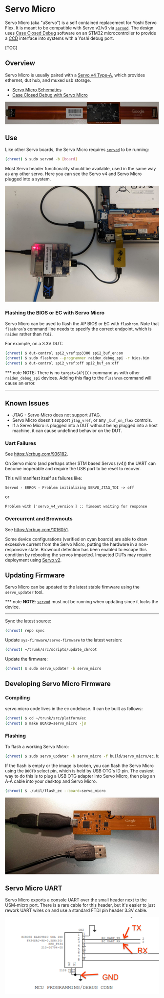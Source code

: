 # Servo Micro

Servo Micro (aka "uServo") is a self contained replacement for Yoshi Servo
Flex. It is meant to be compatible with Servo v2/v3 via [`servod`]. The design
uses [Case Closed Debug][CCD] software on an STM32 microcontroller to provide a
[CCD] interface into systems with a Yoshi debug port.

[TOC]

## Overview

Servo Micro is usually paired with a [Servo v4 Type-A], which provides ethernet,
dut hub, and muxed usb storage.

*   [Servo Micro Schematics]
*   [Case Closed Debug with Servo Micro][Servo Micro CCD]

![Servo Micro]

## Use

Like other Servo boards, the Servo Micro requires [`servod`] to be running:

```bash
(chroot) $ sudo servod -b [board]
```

Most Servo header functionality should be available, used in the same way as any
other servo. Here you can see the Servo v4 and Servo Micro plugged into a
system.

![Servo Micro and Servo v4]

### Flashing the BIOS or EC with Servo Micro

Servo Micro can be used to flash the AP BIOS or EC with `flashrom`. Note that
`flashrom`'s command line needs to specify the correct endpoint, which is
`raiden` rather than `ftdi`.

For example, on a 3.3V DUT:

```bash
(chroot) $ dut-control spi2_vref:pp3300 spi2_buf_en:on
(chroot) $ sudo flashrom --programmer raiden_debug_spi -r bios.bin
(chroot) $ dut-control spi2_vref:off spi2_buf_en:off
```

*** note
NOTE: There is no `target=(AP|EC)` command as with other `raiden_debug_spi`
devices. Adding this flag to the `flashrom` command will cause an error.
***

## Known Issues

*   JTAG - Servo Micro does not support JTAG.
*   Servo Micro doesn't support `jtag_vref`, or any `_buf_on_flex` controls.
*   If a Servo Micro is plugged into a DUT without being plugged into a host
    machine, it can cause undefined behavior on the DUT.

### Uart Failures

See https://crbug.com/936182.

On Servo micro (and perhaps other STM based Servos (v4)) the UART can become
inoperable and require the USB port to be reset to recover.

This will manifest itself as failures like:

```
Servod - ERROR - Problem initializing SERVO_JTAG_TDI -> off
```

or

```
Problem with ['servo_v4_version'] :: Timeout waiting for response
```

### Overcurrent and Brownouts

See https://crbug.com/1016051.

Some device configurations (verified on cyan boards) are able to draw excessive
current from the Servo Micro, putting the hardware in a non-responsive state.
Brownout detection has been enabled to escape this condition by rebooting the
servos impacted. Impacted DUTs may require deployment using [Servo v2].

## Updating Firmware

Servo Micro can be updated to the latest stable firmware using the
`servo_updater` tool.

*** note
**NOTE**: [`servod`] must not be running when updating since it locks the
device.
***

Sync the latest source:

```bash
(chroot) repo sync
```

Update `sys-firmware/servo-firmware` to the latest version:

```bash
(chroot) ~/trunk/src/scripts/update_chroot
```

Update the firmware:

```bash
(chroot) $ sudo servo_updater -b servo_micro
```

## Developing Servo Micro Firmware

### Compiling

servo micro code lives in the ec codebase. It can be built as follows:

```bash
(chroot) $ cd ~/trunk/src/platform/ec
(chroot) $ make BOARD=servo_micro -j8
```

### Flashing

To flash a working Servo Micro:

```bash
(chroot) $ sudo servo_updater -b servo_micro -f build/servo_micro/ec.bin
```

If the flash is empty or the image is broken, you can flash the Servo Micro
using the `BOOT0` select pin, which is held by USB OTG's ID pin. The easiest way
to do this is to plug a USB OTG adapter into Servo Micro, then plug an A-A cable
into your desktop and Servo Micro.

```bash
(chroot) $ ./util/flash_ec --board=servo_micro
```

![Servo Micro USB OTG]

## Servo Micro UART

Servo Micro exports a console UART over the small header next to the USM-micro
port. There is a rare cable for this header, but it's easier to just rework UART
wires on and use a standard FTDI pin header 3.3V cable.

![Servo Micro UART](images/servo_micro_uart.png)

<!-- Links -->

[Servo Micro Schematics]: https://docs.google.com/viewer?a=v&pid=sites&srcid=Y2hyb21pdW0ub3JnfGRldnxneDo2Njk1MGFiOTRkY2E5MGM5
[CCD]: https://chromium.googlesource.com/chromiumos/platform/ec/+/master/docs/case_closed_debugging.md
[Servo v4 Type-A]: ./servo_v4.md
[Servo Micro CCD]: https://chromium.googlesource.com/chromiumos/platform/ec/+/master/board/servo_micro/ccd.md
[`servod`]: ./servod.md
[Servo v2]: ./servo_v2.md

<!-- Images -->

[Servo Micro]: ./images/servo_micro.jpg
[Servo Micro and Servo v4]: ./images/servo_micro_servo_v4_dut.jpg
[Servo Micro USB OTG]: ./images/servo_micro_usb_otg.jpg
[Servo Micro UART]: ./images/servo_micro_uart.png

